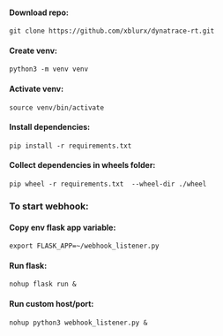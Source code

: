 #### Download repo:  
`git clone https://github.com/xblurx/dynatrace-rt.git`
#### Create venv:
`python3 -m venv venv`
#### Activate venv:
`source venv/bin/activate`
#### Install dependencies:
`pip install -r requirements.txt`
#### Collect dependencies in wheels folder:
`pip wheel -r requirements.txt  --wheel-dir ./wheel`  
### To start webhook:
#### Copy env flask app variable:
`export FLASK_APP=~/webhook_listener.py`
#### Run flask:  
`nohup flask run &`
#### Run custom host/port:
`nohup python3 webhook_listener.py &`


